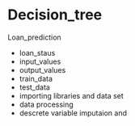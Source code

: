 # Decision_tree
Loan_prediction
- loan_staus
- input_values
- output_values
- train_data
- test_data
- importing libraries and data set
- data processing
- descrete variable imputaion and 
